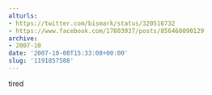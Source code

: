 ```yaml
---
alturls:
- https://twitter.com/bismark/status/320516732
- https://www.facebook.com/17803937/posts/856460090129
archive:
- 2007-10
date: '2007-10-08T15:33:08+00:00'
slug: '1191857588'
---
```


tired

